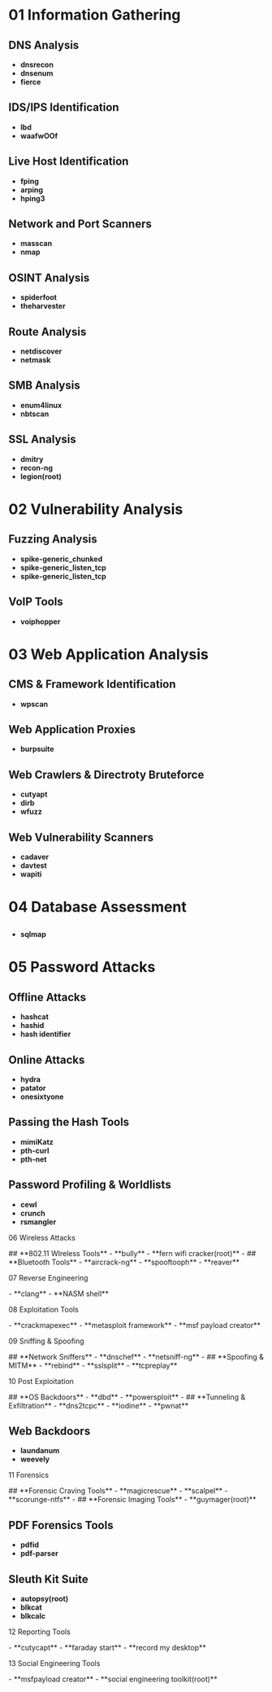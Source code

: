 # <p align="left"> 01 Information Gathering </p>
## **DNS Analysis**
- **dnsrecon**
- **dnsenum**
- **fierce**
## **IDS/IPS Identification**
- **lbd**
- **waafwOOf**
## **Live Host Identification**
- **fping**
- **arping**
- **hping3**
## **Network and Port Scanners**
- **masscan**
- **nmap**
## **OSINT Analysis**
- **spiderfoot**
- **theharvester**
## **Route Analysis**
- **netdiscover**
- **netmask**
## **SMB Analysis**
- **enum4linux**
- **nbtscan**
## **SSL Analysis**
- **dmitry**
- **recon-ng**
- **legion(root)**

# <p align="left"> 02 Vulnerability Analysis</p>
## **Fuzzing Analysis**
- **spike-generic_chunked**
- **spike-generic_listen_tcp**
- **spike-generic_listen_tcp**
## **VoIP Tools**
- **voiphopper**

# <p align="left"> 03 Web Application Analysis</p>
## **CMS & Framework Identification**
- **wpscan**
## **Web Application Proxies**
- **burpsuite**
## **Web Crawlers & Directroty Bruteforce**
- **cutyapt**
- **dirb**
- **wfuzz**
## **Web Vulnerability Scanners**
- **cadaver**
- **davtest**
- **wapiti**

# <p align="left"> 04 Database Assessment</p>
- **sqlmap**

# <p align="left"> 05 Password Attacks</p>
## **Offline Attacks**
- **hashcat**
- **hashid**
- **hash identifier**
## **Online Attacks**
- **hydra**
- **patator**
- **onesixtyone**
## **Passing the Hash Tools**
- **mimiKatz**
- **pth-curl**
- **pth-net**
## **Password Profiling & Worldlists**
- **cewl**
- **crunch**
- **rsmangler**

 <p align="left"> 06 Wireless Attacks</p>
## **802.11 WIreless Tools**
- **bully**
- **fern wifi cracker(root)**
- 
## **Bluetooth Tools**
- **aircrack-ng**
- **spooftooph**
- **reaver**

<p align="left"> 07 Reverse Engineering</p>
- **clang**
- **NASM shell**


 <p align="left"> 08 Exploitation Tools</p>
- **crackmapexec**
- **metasploit framework**
- **msf payload creator**

 <p align="left"> 09 Sniffing & Spoofing</p>
## **Network Sniffers**
- **dnschef**
- **netsniff-ng**
- 
## **Spoofing & MITM**
- **rebind**
- **sslsplit**
- **tcpreplay**


 <p align="left"> 10 Post Exploitation</p>
## **OS Backdoors**
- **dbd**
- **powersploit**
- 
## **Tunneling & Exfiltration**
- **dns2tcpc**
- **iodine**
- **pwnat**

## **Web Backdoors**
- **laundanum**
- **weevely**

<p align="left"> 11 Forensics</p>
## **Forensic Craving Tools**
- **magicrescue**
- **scalpel**
- **scorunge-ntfs**
- 
## **Forensic Imaging Tools**
- **guymager(root)**

## **PDF Forensics Tools**
- **pdfid**
- **pdf-parser**

## **Sleuth Kit Suite**
- **autopsy(root)**
- **blkcat**
- **blkcalc**

<p align="left"> 12 Reporting Tools</p>
- **cutycapt**
- **faraday start**
- **record my desktop**

<p align="left"> 13 Social Engineering Tools</p>
- **msfpayload creator**
- **social engineering toolkit(root)**
















 
